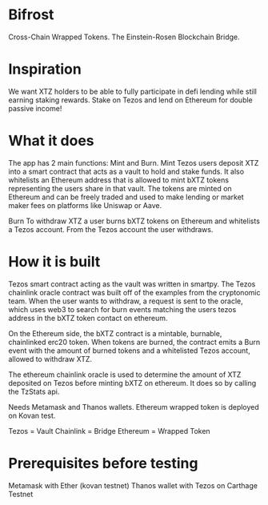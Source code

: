 # Bifrost
Cross-Chain Wrapped Tokens. The Einstein-Rosen Blockchain Bridge.

# Inspiration
We want XTZ holders to be able to fully participate in defi lending while still earning staking rewards.
Stake on Tezos and lend on Ethereum for double passive income!

# What it does
The app has 2 main functions: Mint and Burn. Mint Tezos users deposit XTZ into a smart contract that acts as a vault to hold and stake funds. It also whitelists an Ethereum address that is allowed to mint bXTZ tokens representing the users share in that vault. The tokens are minted on Ethereum and can be freely traded and used to make lending or market maker fees on platforms like Uniswap or Aave.

Burn To withdraw XTZ a user burns bXTZ tokens on Ethereum and whitelists a Tezos account. From the Tezos account the user withdraws.

# How it is built
Tezos smart contract acting as the vault was written in smartpy. The Tezos chainlink oracle contract was built off of the examples from the cryptonomic team. When the user wants to withdraw, a request is sent to the oracle, which uses web3 to search for burn events matching the users tezos address in the bXTZ token contact on ethereum.

On the Ethereum side, the bXTZ contract is a mintable, burnable, chainlinked erc20 token. When tokens are burned, the contract emits a Burn event with the amount of burned tokens and a whitelisted Tezos account, allowed to withdraw XTZ.

The ethereum chainlink oracle is used to determine the amount of XTZ deposited on Tezos before minting bXTZ on ethereum. It does so by calling the TzStats api.

Needs Metamask and Thanos wallets. Ethereum wrapped token is deployed on Kovan test.

Tezos = Vault Chainlink = Bridge Ethereum = Wrapped Token

# Prerequisites before testing
Metamask with Ether (kovan testnet)
Thanos wallet with Tezos on Carthage Testnet

